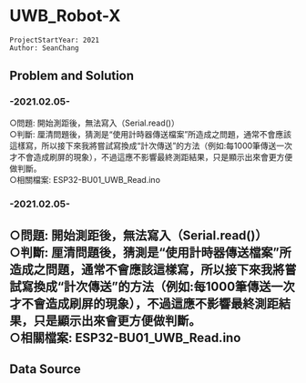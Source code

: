 # UWB_Robot-X

```
ProjectStartYear: 2021  
Author: SeanChang
```

##  Problem and Solution  
### -2021.02.05-  
○問題:  開始測距後，無法寫入（Serial.read()）  
○判斷:  厘清問題後，猜測是“使用計時器傳送檔案”所造成之問題，通常不會應該這樣寫，所以接下來我將嘗試寫換成“計次傳送”的方法（例如:每1000筆傳送一次才不會造成刷屏的現象），不過這應不影響最終測距結果，只是顯示出來會更方便做判斷。  
○相關檔案:  ESP32-BU01_UWB_Read.ino  

### -2021.02.05-  
○問題:  開始測距後，無法寫入（Serial.read()）  
○判斷:  厘清問題後，猜測是“使用計時器傳送檔案”所造成之問題，通常不會應該這樣寫，所以接下來我將嘗試寫換成“計次傳送”的方法（例如:每1000筆傳送一次才不會造成刷屏的現象），不過這應不影響最終測距結果，只是顯示出來會更方便做判斷。  
○相關檔案:  ESP32-BU01_UWB_Read.ino
------

## Data Source
